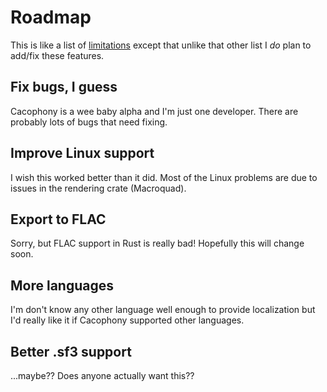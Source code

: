 # Roadmap

This is like a list of [limitations](limitations.md) except that unlike that other list I *do* plan to add/fix these features.

## Fix bugs, I guess

Cacophony is a wee baby alpha and I'm just one developer. There are probably lots of bugs that need fixing.

## Improve Linux support

I wish this worked better than it did. Most of the Linux problems are due to issues in the rendering crate (Macroquad).

## Export to FLAC

Sorry, but FLAC support in Rust is really bad! Hopefully this will change soon.

## More languages

I'm don't know any other language well enough to provide localization but I'd really like it if Cacophony supported other languages.

## Better .sf3 support

...maybe?? Does anyone actually want this??